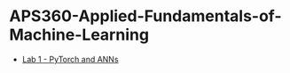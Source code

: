 # APS360-Applied-Fundamentals-of-Machine-Learning
- [Lab 1 - PyTorch and ANNs](https://duzxun.github.io/APS360-Applied-Fundamentals-of-Machine-Learning/APS360_Lab_1_PyTorch_and_ANNs.html)
